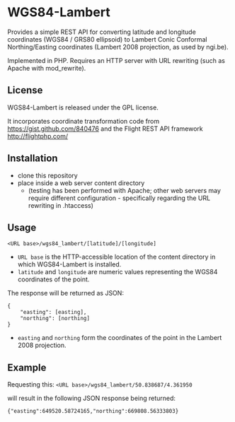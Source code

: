 # WGS84-Lambert

Provides a simple REST API for converting latitude and longitude coordinates (WGS84 / GRS80 ellipsoid) to Lambert Conic Conformal Northing/Easting coordinates (Lambert 2008 projection, as used by ngi.be).

Implemented in PHP. Requires an HTTP server with URL rewriting (such as Apache with mod_rewrite).

## License

WGS84-Lambert is released under the GPL license.

It incorporates coordinate transformation code from https://gist.github.com/840476 and the Flight REST API framework http://flightphp.com/

## Installation

- clone this repository
- place inside a web server content directory
  - (testing has been performed with Apache; other web servers may require different configuration - specifically regarding the URL rewriting in .htaccess)

## Usage

`<URL base>/wgs84_lambert/[latitude]/[longitude]`

- `URL base` is the HTTP-accessible location of the content directory in which WGS84-Lambert is installed.
- `latitude` and `longitude` are numeric values representing the WGS84 coordinates of the point.

The response will be returned as JSON:
```
{
    "easting": [easting],
    "northing": [northing]
}
```

- `easting` and `northing` form the coordinates of the point in the Lambert 2008 projection.


## Example

Requesting this:
`<URL base>/wgs84_lambert/50.838687/4.361950`

will result in the following JSON response being returned:
```
{"easting":649520.58724165,"northing":669808.56333803}
```
